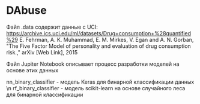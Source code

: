 # DAbuse
Файл .data содержит данные с UCI: https://archive.ics.uci.edu/ml/datasets/Drug+consumption+%28quantified%29
E. Fehrman, A. K. Muhammad, E. M. Mirkes, V. Egan and A. N. Gorban, "The Five Factor Model of personality and evaluation of drug consumption risk.," arXiv [Web Link], 2015

Файл Jupiter Notebook описывает процесс разработки моделей на основе этих данных

nn_binary_classifier - модель Keras для бинарной классификации данных \n
rf_binary_classifier - модель scikit-learn на основе случайного леса для бинарной классификации
